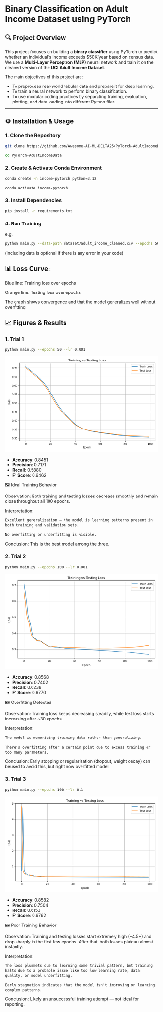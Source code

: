 # Binary Classification on Adult Income Dataset using PyTorch

## 🔍 Project Overview

This project focuses on building a **binary classifier** using PyTorch to predict whether an individual's income exceeds \$50K/year based on census data.  
We use a **Multi-Layer Perceptron (MLP)** neural network and train it on the cleaned version of the **UCI Adult Income Dataset**.  

The main objectives of this project are:
- To preprocess real-world tabular data and prepare it for deep learning.
- To train a neural network to perform binary classification.
- To use modular coding practices by separating training, evaluation, plotting, and data loading into different Python files.


---

## ⚙️ Installation & Usage

### 1. Clone the Repository
```bash
git clone https://github.com/Awesome-AI-ML-DELTA25/PyTorch-AdultIncomeData.git
```
```bash
cd PyTorch-AdultIncomeData
```
### 2. Create & Activate Conda Environment
```bash
conda create -n income-pytorch python=3.12
```
```bash
conda activate income-pytorch
```

### 3. Install Dependencies
```bash
pip install -r requirements.txt
```

### 4. Run Training
e.g,
```bash
python main.py --data-path dataset/adult_income_cleaned.csv --epochs 50 --lr 0.001
```
(including data is optional if there is any error in your code)

## 📊 Loss Curve:
Blue line: Training loss over epochs

Orange line: Testing loss over epochs

The graph shows convergence and that the model generalizes well without overfitting

## 📈 Figures & Results
### 1.  Trial 1
```bash
python main.py --epochs 50 --lr 0.001
```
![Figure_1](graphs/Figure_1.png)
- **Accuracy**: 0.8451  
- **Precision**: 0.7171  
- **Recall**: 0.5880  
- **F1 Score**: 0.6462


🖼️ Ideal Training Behavior

Observation: Both training and testing losses decrease smoothly and remain close throughout all 100 epochs.

Interpretation:

    Excellent generalization — the model is learning patterns present in both training and validation sets.

    No overfitting or underfitting is visible.

Conclusion: This is the best model among the three.



### 2.  Trial 2
```bash
python main.py --epochs 100 --lr 0.001
```
![Figure_2](graphs/Figure_2.png)
- **Accuracy**: 0.8568  
- **Precision**: 0.7402 
- **Recall**: 0.6238  
- **F1 Score**: 0.6770

🖼️ Overfitting Detected

Observation: Training loss keeps decreasing steadily, while test loss starts increasing after ~30 epochs.

Interpretation:

    The model is memorizing training data rather than generalizing.

    There's overfitting after a certain point due to excess training or too many parameters.

Conclusion: Early stopping or regularization (dropout, weight decay) can beused to avoid this, but right now overfitted model

### 3.  Trial 3
```bash
python main.py --epochs 100 --lr 0.1
```
![Figure_3](graphs/Figure_3.png)
- **Accuracy**: 0.8582  
- **Precision**: 0.7504 
- **Recall**: 0.6153  
- **F1 Score**: 0.6762

🖼️ Poor Training Behavior

Observation: Training and testing losses start extremely high (~4.5+) and drop sharply in the first few epochs. After that, both losses plateau almost instantly.

Interpretation:

    The loss plummets due to learning some trivial pattern, but training halts due to a probable issue like too low learning rate, data quality, or model underfitting.

    Early stagnation indicates that the model isn't improving or learning complex patterns.

Conclusion: Likely an unsuccessful training attempt — not ideal for reporting.
